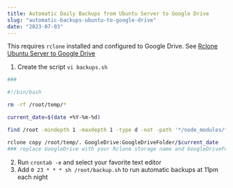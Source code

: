 ```yaml
---
title: Automatic Daily Backups from Ubuntu Server to Google Drive
slug: "automatic-backups-ubuntu-to-google-drive"
date: "2023-07-03"
---
```


This requires `rclone` installed and configured to Google Drive. See [Rclone Ubuntu Server to Google Drive](/rclone-ubuntu-server-to-google-drive)

1. Create the script `vi backups.sh`

```bash
###

#!/bin/bash

rm -rf /root/temp/*

current_date=$(date +%Y-%m-%d)

find /root -mindepth 1 -maxdepth 1 -type d -not -path '*/node_modules/*' -not -path '/root/temp/*' -not -path '/root/.local/*' -not -name 'nohup.out' -not -path '/root/snap/*' -not -name '.*' -exec sh -c 'zip -r "/root/temp/$(basename {}).zip" "{}" -x "/root/temp"' \;

rclone copy /root/temp/. GoogleDrive:GoogleDriveFolder/$current_date
### replace GoogleDrive with your Rclone storage name and GoogleDriveFolder with the folder you want to store the backups in
```

2. Run `crontab -e` and select your favorite text editor
3. Add `0 23 * * * sh /root/backup.sh` to run automatic backups at 11pm each night